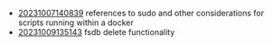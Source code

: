 - [20231007140839](/zet/20231007140839/README.md) references to sudo and other considerations for scripts running within a docker
- [20231009135143](/zet/20231009135143/README.md) fsdb delete functionality
